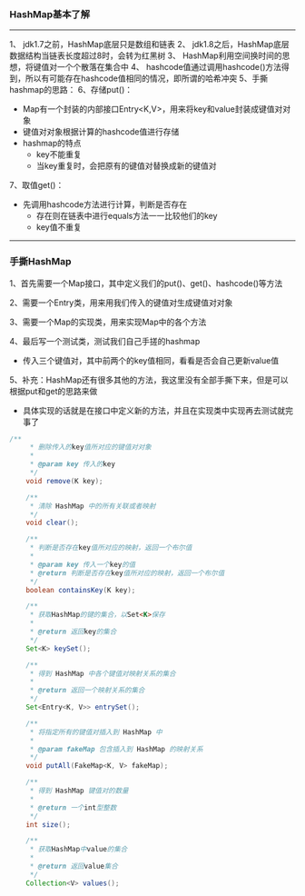 ### HashMap基本了解
---
1、 jdk1.7之前，HashMap底层只是数组和链表
2、 jdk1.8之后，HashMap底层数据结构当链表长度超过8时，会转为红黑树
3、 HashMap利用空间换时间的思想，将键值对一个个散落在集合中
4、 hashcode值通过调用hashcode()方法得到，所以有可能存在hashcode值相同的情况，即所谓的哈希冲突
5、手撕hashmap的思路：
6、存储put()：
* Map有一个封装的内部接口Entry<K,V>，用来将key和value封装成键值对对象
* 键值对对象根据计算的hashcode值进行存储
* hashmap的特点
  * key不能重复
  * 当key重复时，会把原有的键值对替换成新的键值对

7、取值get()：
* 先调用hashcode方法进行计算，判断是否存在
  * 存在则在链表中进行equals方法一一比较他们的key
  * key值不重复
---
### 手撕HashMap
1、首先需要一个Map接口，其中定义我们的put()、get()、hashcode()等方法

2、需要一个Entry类，用来用我们传入的键值对生成键值对对象

3、需要一个Map的实现类，用来实现Map中的各个方法

4、最后写一个测试类，测试我们自己手搓的hashmap
* 传入三个键值对，其中前两个的key值相同，看看是否会自己更新value值


5、补充：HashMap还有很多其他的方法，我这里没有全部手撕下来，但是可以根据put和get的思路来做
* 具体实现的话就是在接口中定义新的方法，并且在实现类中实现再去测试就完事了
```java
/**
     * 删除传入的key值所对应的键值对对象
     *
     * @param key 传入的key
     */
    void remove(K key);

    /**
     * 清除 HashMap 中的所有关联或者映射
     */
    void clear();

    /**
     * 判断是否存在key值所对应的映射，返回一个布尔值
     *
     * @param key 传入一个key的值
     * @return 判断是否存在key值所对应的映射，返回一个布尔值
     */
    boolean containsKey(K key);

    /**
     * 获取HashMap的键的集合，以Set<K>保存
     *
     * @return 返回key的集合
     */
    Set<K> keySet();

    /**
     * 得到 HashMap 中各个键值对映射关系的集合
     *
     * @return 返回一个映射关系的集合
     */
    Set<Entry<K, V>> entrySet();

    /**
     * 将指定所有的键值对插入到 HashMap 中
     *
     * @param fakeMap 包含插入到 HashMap 的映射关系
     */
    void putAll(FakeMap<K, V> fakeMap);

    /**
     * 得到 HashMap 键值对的数量
     *
     * @return 一个int型整数
     */
    int size();

    /**
     * 获取HashMap中value的集合
     *
     * @return 返回value集合
     */
    Collection<V> values();
```


